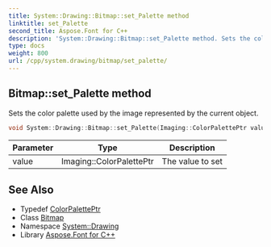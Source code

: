 ```yaml
---
title: System::Drawing::Bitmap::set_Palette method
linktitle: set_Palette
second_title: Aspose.Font for C++
description: 'System::Drawing::Bitmap::set_Palette method. Sets the color palette used by the image represented by the current object in C++.'
type: docs
weight: 800
url: /cpp/system.drawing/bitmap/set_palette/
---
```

## Bitmap::set_Palette method


Sets the color palette used by the image represented by the current object.

```cpp
void System::Drawing::Bitmap::set_Palette(Imaging::ColorPalettePtr value) override
```


| Parameter | Type | Description |
| --- | --- | --- |
| value | Imaging::ColorPalettePtr | The value to set |

## See Also

* Typedef [ColorPalettePtr](../../../system.drawing.imaging/colorpaletteptr/)
* Class [Bitmap](../)
* Namespace [System::Drawing](../../)
* Library [Aspose.Font for C++](../../../)
